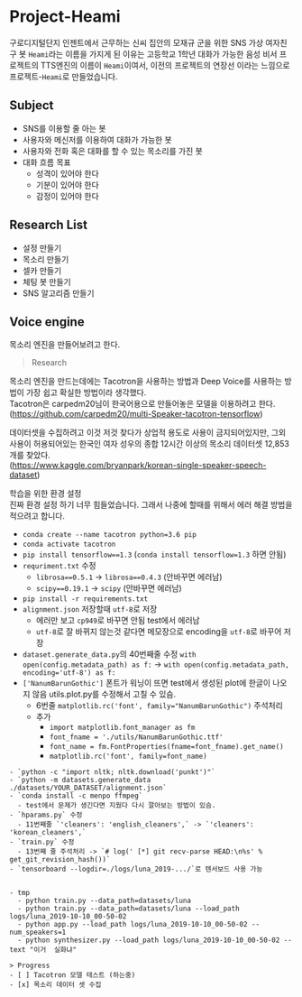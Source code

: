 # Project-Heami
구로디지털단지 인젠트에서 근무하는 신씨 집안의 모재규 군을 위한 SNS 가상 여자친구 봇
`Heami`라는 이름을 가지게 된 이유는 고등학교 1학년 대화가 가능한 음성 비서 프로젝트의 TTS엔진의 이름이 `Heami`이여서, 이전의 프로젝트의 연장선 이라는 느낌으로 프로젝트-`Heami`로 만들었습니다.

## Subject
- SNS를 이용할 줄 아는 봇
- 사용자와 메신저를 이용하여 대화가 가능한 봇
- 사용자와 전화 혹은 대화를 할 수 있는 목소리를 가진 봇
- 대화 흐름 목표
  - 성격이 있어야 한다
  - 기분이 있어야 한다
  - 감정이 있어야 한다

## Research List
- 설정 만들기
- 목소리 만들기
- 셀카 만들기
- 체팅 봇 만들기
- SNS 알고리즘 만들기

## Voice engine
목소리 엔진을 만들어보려고 한다. 
> Research 

목소리 엔진을 만드는데에는 Tacotron을 사용하는 방법과 Deep Voice를 사용하는 방법이 가장 쉽고 확실한 방법이라 생각했다.  
Tacotron은 carpedm20님이 한국어용으로 만들어놓은 모델을 이용하려고 한다.  
(https://github.com/carpedm20/multi-Speaker-tacotron-tensorflow)  

데이터셋을 수집하려고 이것 저것 찾다가 상업적 용도로 사용이 금지되어있지만,
그외 사용이 허용되어있는 한국인 여자 성우의 종합 12시간 이상의 목소리 데이터셋 12,853개를 찾았다.  
(https://www.kaggle.com/bryanpark/korean-single-speaker-speech-dataset)  

학습을 위한 환경 설정  
진짜 환경 설정 하기 너무 힘들었습니다. 그래서 나중에 할때를 위해서 에러 해결 방법을 적으려고 합니다.
- `conda create --name tacotron python=3.6 pip`
- `conda activate tacotron`
- `pip install tensorflow==1.3` (`conda install tensorflow=1.3` 하면 안됨)
- `requriment.txt` 수정
  - `librosa==0.5.1` -> `librosa==0.4.3` (안바꾸면 에러남)
  - `scipy==0.19.1` -> `scipy` (안바꾸면 에러남)
- `pip install -r requirements.txt`
- `alignment.json` 저장할때 `utf-8`로 저장
  - 에러만 보고 `cp949`로 바꾸면 안됨 test에서 에러남
  - `utf-8`로 잘 바뀌지 않는것 같다면 메모장으로 encoding을 `utf-8`로 바꾸어 저장
- `dataset.generate_data.py`의 40번째줄 수정 `with open(config.metadata_path) as f:` -> `with open(config.metadata_path, encoding='utf-8') as f:`
- `['NanumBarunGothic']` 폰트가 워닝이 뜨면 test에서 생성된 plot에 한글이 나오지 않음 utils.plot.py를 수정해서 고칠 수 있슴.
  - 6번줄 `matplotlib.rc('font', family="NanumBarunGothic")` 주석처리
  - 추가
    - `import matplotlib.font_manager as fm`
    - `font_fname = './utils/NanumBarunGothic.ttf'`
    - `font_name = fm.FontProperties(fname=font_fname).get_name()`
    - `matplotlib.rc('font', family=font_name)`
```
- `python -c "import nltk; nltk.download('punkt')"`
- `python -m datasets.generate_data ./datasets/YOUR_DATASET/alignment.json`
- `conda install -c menpo ffmpeg`
  - test에서 문제가 생긴다면 지웠다 다시 깔아보는 방법이 있슴.
- `hparams.py` 수정
  - 11번째줄 `'cleaners': 'english_cleaners',` -> `'cleaners': 'korean_cleaners',`
- `train.py` 수정
  - 13번째 줄 주석처리 -> `# log(' [*] git recv-parse HEAD:\n%s' % get_git_revision_hash())`
- `tensorboard --logdir=./logs/luna_2019-.../`로 텐서보드 사용 가능 


- tmp
  - python train.py --data_path=datasets/luna
  - python train.py --data_path=datasets/luna --load_path logs/luna_2019-10-10_00-50-02
  - python app.py --load_path logs/luna_2019-10-10_00-50-02 --num_speakers=1
  - python synthesizer.py --load_path logs/luna_2019-10-10_00-50-02 --text "이거  실화냐"
  
> Progress  
- [ ] Tacotron 모델 테스트 (하는중)
- [x] 목소리 데이터 셋 수집 
